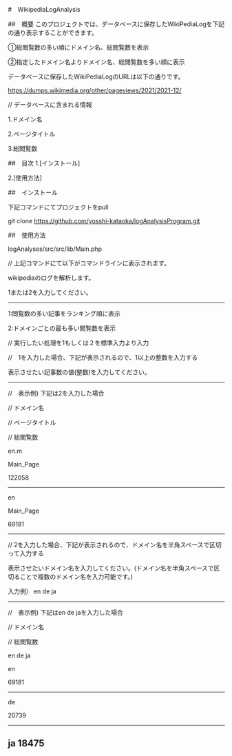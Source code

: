 #　WikipediaLogAnalysis

##　概要
このプロジェクトでは、データベースに保存したWikiPediaLogを下記の通り表示することができます。

①総閲覧数の多い順にドメイン名、総閲覧数を表示

②指定したドメイン名よりドメイン名、総閲覧数を多い順に表示

データベースに保存したWikiPediaLogのURLは以下の通りです。

https://dumps.wikimedia.org/other/pageviews/2021/2021-12/

// データベースに含まれる情報

1.ドメイン名

2.ページタイトル

3.総閲覧数

##　目次
1.[インストール]

2.[使用方法]

##　インストール

下記コマンドにてプロジェクトをpull

git clone https://github.com/yosshi-kataoka/logAnalysisProgram.git

##　使用方法

logAnalyses/src/src/lib/Main.php

// 上記コマンドにて以下がコマンドラインに表示されます。

wikipediaのログを解析します。

1または2を入力してください。

------------------------------

1:閲覧数の多い記事をランキング順に表示

2:ドメインごとの最も多い閲覧数を表示

// 実行したい処理を1もしくは２を標準入力より入力

//　1を入力した場合、下記が表示されるので、1以上の整数を入力する

表示させたい記事数の値(整数)を入力してください。

------------------------------

//　表示例) 下記は2を入力した場合

// ドメイン名

// ページタイトル

// 総閲覧数

en.m

Main_Page

122058

------------------------------
en

Main_Page

69181

------------------------------

// 2を入力した場合、下記が表示されるので、ドメイン名を半角スペースで区切って入力する

表示させたいドメイン名を入力してください。(ドメイン名を半角スペースで区切ることで複数のドメイン名を入力可能です。)

入力例） en de ja

------------------------------

//　表示例) 下記はen de jaを入力した場合

// ドメイン名

// 総閲覧数

en de ja

en

69181

------------------------------
de

20739

------------------------------
ja
18475
------------------------------
